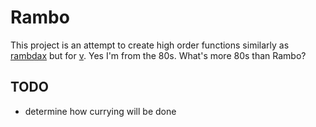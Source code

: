 # Rambo

This project is an attempt to create high order functions similarly as [rambdax](https://selfrefactor.github.io/rambdax) but for [v](https://vlang.io/). Yes I'm from the 80s. What's more 80s than Rambo?

## TODO

* determine how currying will be done
